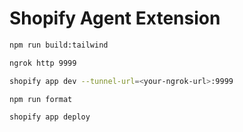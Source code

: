 # Shopify Agent Extension

```bash
npm run build:tailwind

ngrok http 9999

shopify app dev --tunnel-url=<your-ngrok-url>:9999

npm run format

shopify app deploy
```
